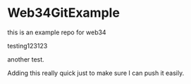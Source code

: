 # Web34GitExample
this is an example repo for web34

testing123123

another test.

Adding this really quick just to make sure I can push it easily.